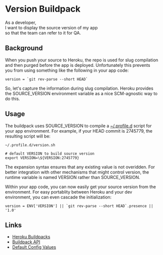 Version Buildpack
==================

As a developer,  
I want to display the source version of my app  
so that the team can refer to it for QA.

## Background

When you push your source to Heroku, the repo is used for slug compilation and then purged before the app is deployed. Unfortunately this prevents you from using something like the following in your app code:

	version = `git rev-parse --short HEAD`

So, let's capture the information during slug compilation. Heroku provides the SOURCE_VERSION environment variable as a nice SCM-agnostic way to do this.

## Usage

The buildpack uses SOURCE_VERSION to compile a [~/.profile.d](https://devcenter.heroku.com/articles/buildpack-api#default-config-values) script for your app environment. For example, if your HEAD commit is 2745779, the resulting script will be:

	~/.profile.d/version.sh

	# default VERSION to build source version
	export VERSION=\${VERSION:2745779}

The expansion syntax ensures that any existing value is not overidden. For better integration with other mechanisms that might control version, the runtime variable is named VERSION rather than SOURCE_VERSION.

Within your app code, you can now easily get your source version from the environment. For easy portablity between Heroku and your dev environment, you can even cascade the initialization:

	version = ENV['VERSION'] || `git rev-parse --short HEAD`.presence || '1.0'

## Links

- [Heroku Buildpacks](http://devcenter.heroku.com/articles/buildpacks)
- [Buildpack API](https://devcenter.heroku.com/articles/buildpack-api)
- [Default Config Values](https://devcenter.heroku.com/articles/buildpack-api#default-config-values)